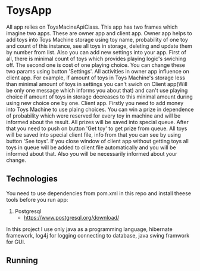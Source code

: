 # ToysApp

All app relies on ToysMacineApiClass. This app has two frames which imagine two apps. These are 
owner app and client app. Owner app helps to
add toys into Toys Machine storage using toy name, 
probability of one toy and count of this instance, see all toys in
storage, deleting and update them by number from list. Also you can 
add new settings into your app. First of all, there is minimal count of toys which provides
playing logic's swiching off. The second one is cost of one playing choice. You can change these 
two params using button 'Settings'. All activities in owner app influence on client app. For example, 
if amount of toys in Toys Machine's storage less than minimal amount of toys in settings you can't 
swich on Client app(Will be only one message which informs you about that) and can't use playing choice
if amount of toys in storage decreases to this minimal amount during using new choice
one by one. Client app. Firstly you need to add money into Toys Machine
to use plaing choices. You can win a prize in 
dependence of probability which were reserved for every toy in machine and will be informed about the result. All prizes will be saved into special queue. After that you need to push on button 'Get toy' to get prize from queue. All toys will be saved into special client file, info from that you can see by using 
button 'See toys'. If you close window of client app without getting toys all toys in queue will be added to client file automatically
and you will be informed about that. Also you will be necessarily informed about your change.

## Technologies

You need to use dependencies from pom.xml in this repo and install theese tools before you run app:

1. Postgresql
   * https://www.postgresql.org/download/

In this project I use only java as a programming language, hibernate framework, log4j for logging connecting to database, java swing framwork for GUI.

## Running


